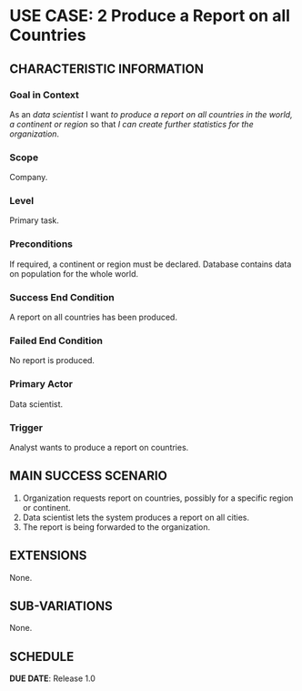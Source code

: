 
# USE CASE: 2 Produce a Report on all Countries

## CHARACTERISTIC INFORMATION

### Goal in Context

As an *data scientist* I want *to produce a report on all countries in the world, a continent or region* so that *I can create further statistics for the organization*. 

### Scope

Company.

### Level

Primary task.

### Preconditions

If required, a continent or region must be declared. Database contains data on population for the whole world.

### Success End Condition

A report on all countries has been produced.

### Failed End Condition

No report is produced.

### Primary Actor

Data scientist.

### Trigger

Analyst wants to produce a report on countries.

## MAIN SUCCESS SCENARIO

1. Organization requests report on countries, possibly for a specific region or continent.
2. Data scientist lets the system produces a report on all cities.
3. The report is being forwarded to the organization.

## EXTENSIONS

None.

## SUB-VARIATIONS

None.

## SCHEDULE

**DUE DATE**: Release 1.0
